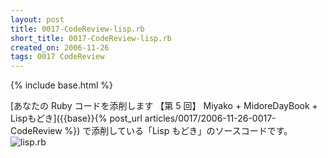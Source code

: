 ```yaml
---
layout: post
title: 0017-CodeReview-lisp.rb
short_title: 0017-CodeReview-lisp.rb
created_on: 2006-11-26
tags: 0017 CodeReview
---
```

{% include base.html %}


[あなたの Ruby コードを添削します 【第 5 回】 Miyako + MidoreDayBook + Lispもどき]({{base}}{% post_url articles/0017/2006-11-26-0017-CodeReview %}) で添削している「Lisp もどき」のソースコードです。
![lisp.rb]({{base}}{{site.baseurl}}/images/0017-CodeReview-lisp.rb/lisp.rb)


